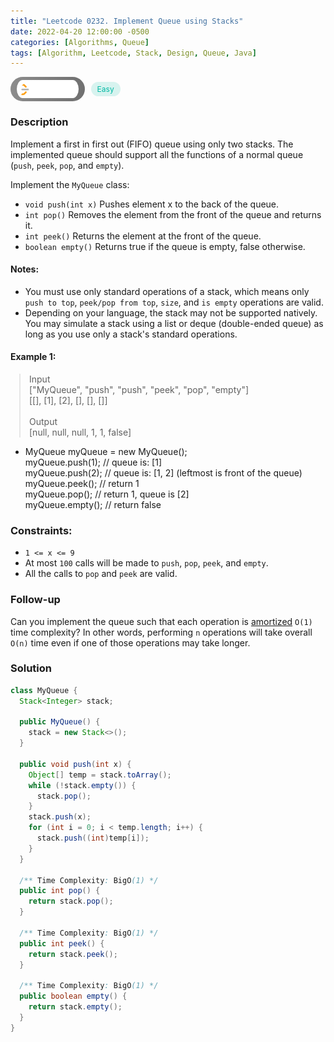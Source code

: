 ```yaml
---
title: "Leetcode 0232. Implement Queue using Stacks"
date: 2022-04-20 12:00:00 -0500
categories: [Algorithms, Queue]
tags: [Algorithm, Leetcode, Stack, Design, Queue, Java]
---
```


<style type='text/css'>
blockquote {
  margin-left: 14px;
}
img {
  left: 0 !important;
  transform: none !important;
  -webkit-transform: none !important;
}
[class*="summary"] {
  display: none;
}
[class*="header"] {
  display: flex;
  flex-direction: row;
  align-items: center;
  gap: 10px;
}
[class*="leet_logo"] {
  height: 29px;
  padding: 5px 10px;
  border-radius: 21px;
  background-color: #f7f7f7;
  background: linear-gradient(90deg, rgba(80,80,80,0.65) 0%, rgba(36,36,36,0.65) 100%);
}
[class*="easy"] {
  color: #00B8A3;
  font-size: 12px;
  padding: 4px 10px;
  border-radius: 21px;
  background-color: rgba(0, 184, 163, 0.15);
}
[class*="medium"] {
  color: #FFC01E;
  font-size: 12px;
  padding: 4px 10px;
  border-radius: 21px;
  background-color: #FFC01E26;
}
</style>

<div class=summary>
  Implement a first in first out (FIFO) queue using only two stacks. The implemented queue should support all the functions of a normal queue (`push`, `peek`, `pop`, and `empty`).
  
  Implement the `MyQueue` class:
</div>

<div id=header class=header>
  <img class=leet_logo src="/assets/img/leetcode_logo.png" alt="Leetcode" />
  <span class=easy>Easy</span>
</div>

### Description

Implement a first in first out (FIFO) queue using only two stacks. The implemented queue should support all the functions of a normal queue (`push`, `peek`, `pop`, and `empty`).

Implement the `MyQueue` class:

- `void push(int x)` Pushes element x to the back of the queue.
- `int pop()` Removes the element from the front of the queue and returns it.
- `int peek()` Returns the element at the front of the queue.
- `boolean empty()` Returns true if the queue is empty, false otherwise.

#### Notes:

- You must use only standard operations of a stack, which means only `push to top`, `peek/pop from top`, `size`, and `is empty` operations are valid.
- Depending on your language, the stack may not be supported natively. You may simulate a stack using a list or deque (double-ended queue) as long as you use only a stack's standard operations.

#### Example 1:

> Input<br/>["MyQueue", "push", "push", "peek", "pop", "empty"]<br/>[[], [1], [2], [], [], []]<br/><br/>
> Output<br/>[null, null, null, 1, 1, false]

- MyQueue myQueue = new MyQueue();<br/>
  myQueue.push(1); // queue is: [1]<br/>
  myQueue.push(2); // queue is: [1, 2] (leftmost is front of the queue)<br/>
  myQueue.peek(); // return 1<br/>
  myQueue.pop(); // return 1, queue is [2]<br/>
  myQueue.empty(); // return false

### Constraints:

- `1 <= x <= 9`
- At most `100` calls will be made to `push`, `pop`, `peek`, and `empty`.
- All the calls to `pop` and `peek` are valid.

### Follow-up

Can you implement the queue such that each operation is [amortized](https://en.wikipedia.org/wiki/Amortized_analysis) `O(1)` time complexity? In other words, performing `n` operations will take overall `O(n)` time even if one of those operations may take longer.

### Solution

```java
class MyQueue {
  Stack<Integer> stack;

  public MyQueue() {
    stack = new Stack<>();
  }

  public void push(int x) {
    Object[] temp = stack.toArray();
    while (!stack.empty()) {
      stack.pop();
    }
    stack.push(x);
    for (int i = 0; i < temp.length; i++) {
      stack.push((int)temp[i]);
    }
  }

  /** Time Complexity: BigO(1) */
  public int pop() {
    return stack.pop();
  }

  /** Time Complexity: BigO(1) */
  public int peek() {
    return stack.peek();
  }

  /** Time Complexity: BigO(1) */
  public boolean empty() {
    return stack.empty();
  }
}
```

<script>
  const anchor = document.getElementById("header").querySelector("a");
  anchor.classList.remove("popup");
  anchor.style.cursor = "pointer";
  anchor.setAttribute("target", "_black");
  anchor.setAttribute("href", "https://leetcode.com/problems/implement-queue-using-stacks/");
</script>
